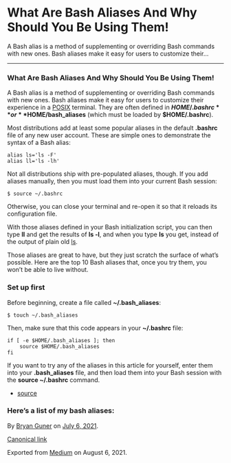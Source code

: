 # What Are Bash Aliases And Why Should You Be Using Them!

A Bash alias is a method of supplementing or overriding Bash commands with new ones. Bash aliases make it easy for users to customize their…

---

### What Are Bash Aliases And Why Should You Be Using Them!

A Bash alias is a method of supplementing or overriding Bash commands with new ones. Bash aliases make it easy for users to customize their experience in a <a href="https://opensource.com/article/19/7/what-posix-richard-stallman-explains" class="markup--anchor markup--p-anchor">POSIX</a> terminal. They are often defined in **$HOME/.bashrc** or **$HOME/bash_aliases** (which must be loaded by **$HOME/.bashrc**).

Most distributions add at least some popular aliases in the default **.bashrc** file of any new user account. These are simple ones to demonstrate the syntax of a Bash alias:

    alias ls='ls -F'
    alias ll='ls -lh'

Not all distributions ship with pre-populated aliases, though. If you add aliases manually, then you must load them into your current Bash session:

    $ source ~/.bashrc

Otherwise, you can close your terminal and re-open it so that it reloads its configuration file.

With those aliases defined in your Bash initialization script, you can then type **ll** and get the results of **ls -l**, and when you type **ls** you get, instead of the output of plain old <a href="https://opensource.com/article/19/7/master-ls-command" class="markup--anchor markup--p-anchor">ls</a>.

Those aliases are great to have, but they just scratch the surface of what’s possible. Here are the top 10 Bash aliases that, once you try them, you won’t be able to live without.

### Set up first

Before beginning, create a file called **~/.bash_aliases**:

    $ touch ~/.bash_aliases

Then, make sure that this code appears in your **~/.bashrc** file:

    if [ -e $HOME/.bash_aliases ]; then
        source $HOME/.bash_aliases
    fi

If you want to try any of the aliases in this article for yourself, enter them into your **.bash_aliases** file, and then load them into your Bash session with the **source ~/.bashrc** command.

- <span id="75f5"><a href="https://opensource.com/article/19/7/bash-aliases" class="markup--anchor markup--li-anchor">source</a></span>

### Here’s a list of my bash aliases:

By <a href="https://medium.com/@bryanguner" class="p-author h-card">Bryan Guner</a> on [July 6, 2021](https://medium.com/p/30a6cfafdfeb).

<a href="https://medium.com/@bryanguner/what-are-bash-aliases-and-why-should-you-be-using-them-30a6cfafdfeb" class="p-canonical">Canonical link</a>

Exported from [Medium](https://medium.com) on August 6, 2021.
